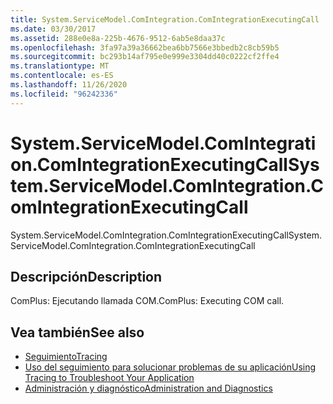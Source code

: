 ```yaml
---
title: System.ServiceModel.ComIntegration.ComIntegrationExecutingCall
ms.date: 03/30/2017
ms.assetid: 288e0e8a-225b-4676-9512-6ab5e8daa37c
ms.openlocfilehash: 3fa97a39a36662bea6bb7566e3bbedb2c8cb59b5
ms.sourcegitcommit: bc293b14af795e0e999e3304dd40c0222cf2ffe4
ms.translationtype: MT
ms.contentlocale: es-ES
ms.lasthandoff: 11/26/2020
ms.locfileid: "96242336"
---
```

# <a name="systemservicemodelcomintegrationcomintegrationexecutingcall"></a><span data-ttu-id="db4d8-102">System.ServiceModel.ComIntegration.ComIntegrationExecutingCall</span><span class="sxs-lookup"><span data-stu-id="db4d8-102">System.ServiceModel.ComIntegration.ComIntegrationExecutingCall</span></span>

<span data-ttu-id="db4d8-103">System.ServiceModel.ComIntegration.ComIntegrationExecutingCall</span><span class="sxs-lookup"><span data-stu-id="db4d8-103">System.ServiceModel.ComIntegration.ComIntegrationExecutingCall</span></span>  
  
## <a name="description"></a><span data-ttu-id="db4d8-104">Descripción</span><span class="sxs-lookup"><span data-stu-id="db4d8-104">Description</span></span>  

 <span data-ttu-id="db4d8-105">ComPlus: Ejecutando llamada COM.</span><span class="sxs-lookup"><span data-stu-id="db4d8-105">ComPlus: Executing COM call.</span></span>  
  
## <a name="see-also"></a><span data-ttu-id="db4d8-106">Vea también</span><span class="sxs-lookup"><span data-stu-id="db4d8-106">See also</span></span>

- [<span data-ttu-id="db4d8-107">Seguimiento</span><span class="sxs-lookup"><span data-stu-id="db4d8-107">Tracing</span></span>](index.md)
- [<span data-ttu-id="db4d8-108">Uso del seguimiento para solucionar problemas de su aplicación</span><span class="sxs-lookup"><span data-stu-id="db4d8-108">Using Tracing to Troubleshoot Your Application</span></span>](using-tracing-to-troubleshoot-your-application.md)
- [<span data-ttu-id="db4d8-109">Administración y diagnóstico</span><span class="sxs-lookup"><span data-stu-id="db4d8-109">Administration and Diagnostics</span></span>](../index.md)
